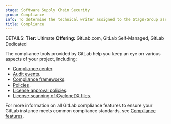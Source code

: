 ```yaml
---
stage: Software Supply Chain Security
group: Compliance
info: To determine the technical writer assigned to the Stage/Group associated with this page, see https://handbook.gitlab.com/handbook/product/ux/technical-writing/#assignments
title: Compliance
---
```


DETAILS:
**Tier:** Ultimate
**Offering:** GitLab.com, GitLab Self-Managed, GitLab Dedicated

The compliance tools provided by GitLab help you keep an eye on various aspects of your project, including:

- [Compliance center](compliance_center/index.md).
- [Audit events](audit_events.md).
- [Compliance frameworks](../group/compliance_frameworks.md).
- [Policies](../application_security/policies/index.md).
- [License approval policies](license_approval_policies.md).
- [License scanning of CycloneDX files](license_scanning_of_cyclonedx_files/index.md).

For more information on all GitLab compliance features to ensure your GitLab instance meets common compliance standards, see
[Compliance features](../../administration/compliance.md).
